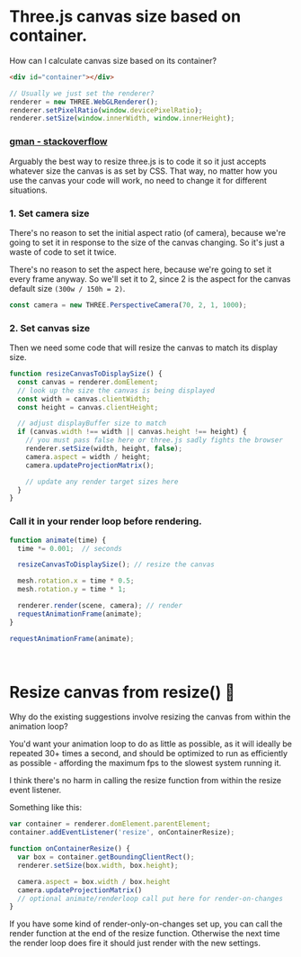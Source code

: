 # Three.js canvas size based on container.

How can I calculate canvas size based on its container?

```html
<div id="container"></div>
```

```js
// Usually we just set the renderer?
renderer = new THREE.WebGLRenderer();
renderer.setPixelRatio(window.devicePixelRatio);
renderer.setSize(window.innerWidth, window.innerHeight);
```

### [gman - stackoverflow](https://stackoverflow.com/questions/29884485/threejs-canvas-size-based-on-container#29884485)

Arguably the best way to resize three.js is to code it so it just accepts whatever size the canvas is as set by CSS. That way, no matter how you use the canvas your code will work, no need to change it for different situations.

### 1. Set camera size

There's no reason to set the initial aspect ratio (of camera), because we're going to set it in response to the size of the canvas changing. So it's just a waste of code to set it twice.

There's no reason to set the aspect here, because we're going to set it every frame anyway. So we'll set it to 2, since 2 is the aspect for the canvas default size `(300w / 150h = 2)`.

```js
const camera = new THREE.PerspectiveCamera(70, 2, 1, 1000);
```

### 2. Set canvas size

Then we need some code that will resize the canvas to match its display size.

```js
function resizeCanvasToDisplaySize() {
  const canvas = renderer.domElement;
  // look up the size the canvas is being displayed
  const width = canvas.clientWidth;
  const height = canvas.clientHeight;

  // adjust displayBuffer size to match
  if (canvas.width !== width || canvas.height !== height) {
    // you must pass false here or three.js sadly fights the browser
    renderer.setSize(width, height, false);
    camera.aspect = width / height;
    camera.updateProjectionMatrix();

    // update any render target sizes here
  }
}
```

### Call it in your render loop before rendering.

```js
function animate(time) {
  time *= 0.001;  // seconds

  resizeCanvasToDisplaySize(); // resize the canvas

  mesh.rotation.x = time * 0.5;
  mesh.rotation.y = time * 1;

  renderer.render(scene, camera); // render
  requestAnimationFrame(animate);
}

requestAnimationFrame(animate);
```

<br>

# Resize canvas from resize() 🤔
Why do the existing suggestions involve resizing the canvas from within the animation loop?

You'd want your animation loop to do as little as possible, as it will ideally be repeated 30+ times a second, and should be optimized to run as efficiently as possible - affording the maximum fps to the slowest system running it.

I think there's no harm in calling the resize function from within the resize event listener.

Something like this:

```js
var container = renderer.domElement.parentElement;
container.addEventListener('resize', onContainerResize);

function onContainerResize() {
  var box = container.getBoundingClientRect();
  renderer.setSize(box.width, box.height);

  camera.aspect = box.width / box.height
  camera.updateProjectionMatrix()
  // optional animate/renderloop call put here for render-on-changes
}
```

If you have some kind of render-only-on-changes set up, you can call the render function at the end of the resize function. Otherwise the next time the render loop does fire it should just render with the new settings.